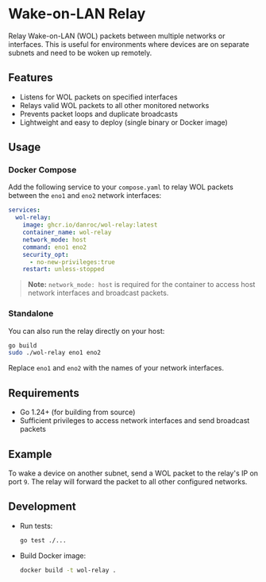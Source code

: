# Wake-on-LAN Relay

Relay Wake-on-LAN (WOL) packets between multiple networks or interfaces. This
is useful for environments where devices are on separate subnets and need to be
woken up remotely.

## Features

- Listens for WOL packets on specified interfaces
- Relays valid WOL packets to all other monitored networks
- Prevents packet loops and duplicate broadcasts
- Lightweight and easy to deploy (single binary or Docker image)

## Usage

### Docker Compose

Add the following service to your `compose.yaml` to relay WOL packets between
the `eno1` and `eno2` network interfaces:

```yaml
services:
  wol-relay:
    image: ghcr.io/danroc/wol-relay:latest
    container_name: wol-relay
    network_mode: host
    command: eno1 eno2
    security_opt:
      - no-new-privileges:true
    restart: unless-stopped
```

> **Note:** `network_mode: host` is required for the container to access host
> network interfaces and broadcast packets.

### Standalone

You can also run the relay directly on your host:

```sh
go build
sudo ./wol-relay eno1 eno2
```

Replace `eno1` and `eno2` with the names of your network interfaces.

## Requirements

- Go 1.24+ (for building from source)
- Sufficient privileges to access network interfaces and send broadcast packets

## Example

To wake a device on another subnet, send a WOL packet to the relay's IP on port
`9`. The relay will forward the packet to all other configured networks.

## Development

- Run tests:

  ```sh
  go test ./...
  ```

- Build Docker image:

  ```sh
  docker build -t wol-relay .
  ```

